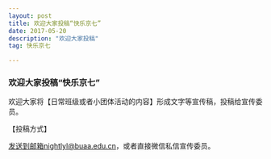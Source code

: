 ```yaml
---
layout: post
title: 欢迎大家投稿“快乐京七”
date: 2017-05-20  
description: "欢迎大家投稿"
tag: 快乐京七 

---
```

### 欢迎大家投稿“快乐京七”

欢迎大家将【日常班级或者小团体活动的内容】形成文字等宣传稿，投稿给宣传委员。

【投稿方式】

发送到邮箱nightlyl@buaa.edu.cn，或者直接微信私信宣传委员。
